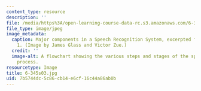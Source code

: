 ```yaml
---
content_type: resource
description: ''
file: /media/https%3A/open-learning-course-data-rc.s3.amazonaws.com/6-345-automatic-speech-recognition-spring-2003/7b5744dc5c86cb14e6cf16c44a86ab0b_6-345s03.jpg
file_type: image/jpeg
image_metadata:
  caption: Major components in a Speech Recognition System, excerpted from Lecture
    1. (Image by James Glass and Victor Zue.)
  credit: ''
  image-alt: A flowchart showing the various steps and stages of the speech recognition
    process.
resourcetype: Image
title: 6-345s03.jpg
uid: 7b5744dc-5c86-cb14-e6cf-16c44a86ab0b
---
```

